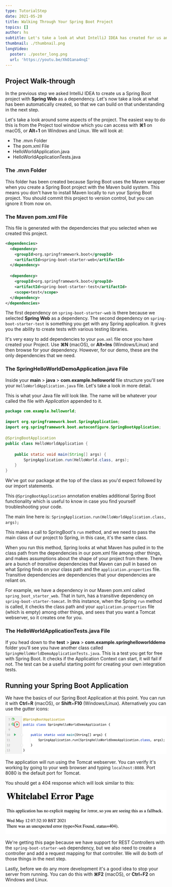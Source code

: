```yaml
---
type: TutorialStep
date: 2021-05-20
title: Walking Through Your Spring Boot Project
topics: []
author: hs
subtitle: Let's take a look at what IntelliJ IDEA has created for us and why.
thumbnail: ./thumbnail.png
longVideo:
  poster: ./poster_long.png
  url: 'https://youtu.be/XkO1ana4nqI'
---
```


## Project Walk-through
In the previous step we asked IntelliJ IDEA to create us a Spring Boot project with **Spring Web** as a dependency. Let's now take a look at what has been automatically created, so that we can build on that understanding in the next step.

Let's take a look around some aspects of the project. The easiest way to do this is from the Project tool window which you can access with **⌘1** on macOS, or **Alt**+**1** on Windows and Linux. We will look at:

- The .mvn Folder
- The pom.xml File
- HelloWorldApplication.java
- HelloWorldApplicationTests.java

### The .mvn Folder
This folder has been created because Spring Boot uses the Maven wrapper when you create a Spring Boot project with the Maven build system. This means you don't have to install Maven locally to run your Spring Boot project. You should commit this project to version control, but you can ignore it from now on.

### The Maven pom.xml File
This file is generated with the dependencies that you selected when we created this project. 

```xml
<dependencies>
  <dependency>
    <groupId>org.springframework.boot</groupId>
    <artifactId>spring-boot-starter-web</artifactId>
  </dependency>

  <dependency>
    <groupId>org.springframework.boot</groupId>
    <artifactId>spring-boot-starter-test</artifactId>
    <scope>test</scope>
  </dependency>
</dependencies>
```
The first dependency on ```spring-boot-starter-web``` is there because we selected **Spring Web** as a dependency. The second dependency on ```spring-boot-starter-test``` is something you get with any Spring application. It gives you the ability to create tests with various testing libraries.

It's very easy to add dependencies to your ```pom.xml``` file once you have created your Project. Use **⌘N** (macOS), or **Alt+Ins** (Windows/Linux) and then browse for your dependency. However, for our demo, these are the only dependencies that we need. 


### The SpringHelloWorldDemoApplication.java File
Inside your **main** > **java** > **com.example.helloworld** file structure you'll see your `HelloWorldApplication.java` file. Let's take a look in more detail.

This is what your Java file will look like. The name will be whatever your called the file with _Application_ appended to it.

```java
package com.example.helloworld;

import org.springframework.boot.SpringApplication;
import org.springframework.boot.autoconfigure.SpringBootApplication;

@SpringBootApplication
public class HelloWorldApplication {

    public static void main(String[] args) {
        SpringApplication.run(HelloWorld.class, args);
    }
} 
```

We've got our package at the top of the class as you'd expect followed by our import statements.

This `@SpringBootApplication` annotation  enables additional Spring Boot functionality which is useful to know in case you find yourself troubleshooting your code.

The main line here is:
`SpringApplication.run(HelloWorldApplication.class, args);`

This makes a call to SpringBoot's `run` method, and we need to pass the main class of our project to Spring, in this case, it's the same class.

When you run this method, Spring looks at what Maven has pulled in to the class path from the dependencies in our pom.xml file among other things, and makes assumptions about the shape of your project from there. There are a bunch of _transitive_ dependencies that Maven can pull in based on what Spring finds on your class path and the `application.properties` file. Transitive dependencies are dependencies that your dependencies are reliant on.

For example, we have a dependency in our Maven pom.xml called  `spring_boot_starter_web`. That in turn, has a transitive dependency on `spring-boot-starter-tomcat`. In this instance, when the Spring `run` method is called, it checks the class path and your `application.properties` file (which is empty) among other things, and sees that you want a Tomcat webserver, so it creates one for you.

### The HelloWorldApplicationTests.java File
If you head down to the **test** > **java** > **com.example.springhelloworlddemo** folder you'll see you have another class called ```SpringHelloWorldDemoApplicationTests.java```. This is a test you get for free with Spring Boot. It checks if the Application Context can start, it will fail if not. The test can be a useful starting point for creating your own integration tests.

## Running your Spring Boot Application
We have the basics of our Spring Boot Application at this point. You can run it with **Ctrl**+**R** (macOS), or **Shift**+**F10** (Windows/Linux). Alternatively you can use the gutter icons:

![Gutter icon to run the application](gutter-icon-run-application.png)

The application will run using the Tomcat webserver. You can verify it's working by going to your web browser and typing `localhost:8080`. Port 8080 is the default port for Tomcat. 

You should get a 404 response which will look similar to this:

![White label 404 response](white-label-404-response.png)

We're getting this page because we have support for REST Controllers with the `spring-boot-starter-web` dependency, but we also need to create a controller and add a request mapping for that controller. We will do both of those things in the next step.  

Lastly, before we do any more development it's a good idea to stop your server from running. You can do this with **⌘F2** (macOS), or **Ctrl**+**F2** on Windows and Linux. 
